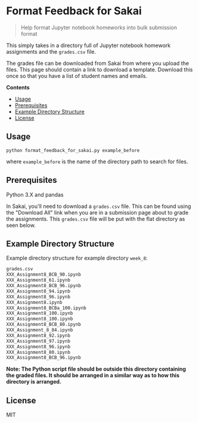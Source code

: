 # Format Feedback for Sakai

> Help format Jupyter notebook homeworks into bulk submission format

This simply takes in a directory full of Jupyter notebook homework assignments
and the `grades.csv` file.

The grades file can be downloaded from Sakai from where you upload the files.
This page should contain a link to download a template.  Download this once so
that you have a list of student names and emails.

**Contents**

- [Usage](#usage)
- [Prerequisites](#prerequisites)
- [Example Directory Structure](#example-directory-structure)
- [License](#license)

## Usage

```shell
python format_feedback_for_sakai.py example_before
```

where `example_before` is the name of the directory path to search for files.

## Prerequisites

Python 3.X and pandas

In Sakai, you'll need to download a `grades.csv` file. This can be found using
the "Download All" link when you are in a submission page about to grade the
assignments. This `grades.csv` file will be put with the flat directory as seen
below.

## Example Directory Structure

Example directory structure for example directory `week_8`:

```txt
grades.csv
XXX_Assignment8_BCB_90.ipynb
XXX_Assignment8_61.ipynb
XXX_Assignment8_BCB_96.ipynb
XXX_Assignment8_94.ipynb
XXX_Assignment8_96.ipynb
XXX_Assignment8.ipynb
XXX_Assignment8_BCBa_100.ipynb
XXX_Assignment8_100.ipynb
XXX_Assignment8_100.ipynb
XXX_Assignment8_BCB_80.ipynb
XXX_Assignment_8_84.ipynb
XXX_Assignment8_92.ipynb
XXX_Assignment8_97.ipynb
XXX_Assignment8_96.ipynb
XXX_Assignment8_80.ipynb
XXX_Assignment8_BCB_96.ipynb
```

**Note: The Python script file should be outside this directory containing the
graded files. It should be arranged in a similar way as to how this directory
is arranged.**

## License

MIT
